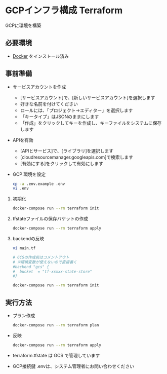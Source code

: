 # GCPインフラ構成 Terraform

GCPに環境を構築

## 必要環境

- [Docker](https://www.docker.com/docker-mac) をインストール済み

## 事前準備

- サービスアカウントを作成
  - [サービスアカウント]で、[新しいサービスアカウント]を選択します
  - 好きな名前を付けてください
  - ロールには、「プロジェクト->エディター」を選択します
  - 「キータイプ」はJSONのままにします
  - 「作成」をクリックしてキーを作成し、キーファイルをシステムに保存します

- APIを有効
  - [APIとサービス]で、[ライブラリ]を選択します
  - [cloudresourcemanager.googleapis.com]で検索します
  - [有効にする]をクリックして有効にします

- GCP 環境を設定
  ```BASH
  cp -a .env.example .env
  vi .env
  ```

1. 初期化

    ```BASH
    docker-compose run --rm terraform init
    ```

1. tfstateファイルの保存バケットの作成

    ```BASH
    docker-compose run --rm terraform apply
    ```

1. backendの反映

    ```BASH
    vi main.tf
    ```

    ```BASH
    # GCSの作成前はコメントアウト
    # ※環境変数が使えないので直接書く
    #backend "gcs" {
    #  bucket  = "tf-xxxxx-state-store"
    #}
    ```

    ```BASH
    docker-compose run --rm terraform init
    ```

## 実行方法

- プラン作成
  ```BASH
  docker-compose run --rm terraform plan
  ```

- 反映
  ```BASH
  docker-compose run --rm terraform apply
  ```

- terraform.tfstate は GCS で管理しています
- GCP接続鍵 .envは、システム管理者にお問い合わせください